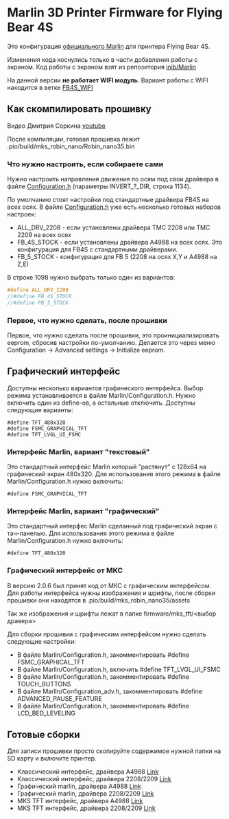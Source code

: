 # Marlin 3D Printer Firmware for Flying Bear 4S

Это конфигурация [официального Marlin](https://github.com/MarlinFirmware/Marlin) для принтера Flying Bear 4S.

 Изменения кода коснулись только в части добавления работы с экраном. Код работы с экраном взят из репозитория [inib/Marlin](https://github.com/inib/Marlin)

 На данной версии **не работает WIFI модуль**. Вариант работы с WIFI находится в ветке [FB4S_WIFI](https://github.com/Sergey1560/Marlin_FB4S/tree/FB4S_WIFI)

## Как скомпилировать прошивку

Видео Дмитрия Соркина [youtube](https://www.youtube.com/watch?v=HirIZk0rWOQ)

После компиляции, готовая прошивка лежит .pio/build/mks_robin_nano/Robin_nano35.bin

### Что нужно настроить, если собираете сами

Нужно настроить направления движения по осям под свои драйвера в файле [Configuration.h](./Marlin/Configuration.h) (параметры INVERT_?_DIR, строка 1134).

По умолчанию стоят настройки под стандартные драйвера FB4S на всех осях. В файле [Configuration.h](./Marlin/Configuration.h) уже есть несколько готовых наборов настроек:

* ALL_DRV_2208 - если установлены драйвера TMC 2208 или TMC 2209 на всех осях
* FB_4S_STOCK - если установлены драйвера A4988 на всех осях. Это конфигурация для FB4S с стандартными драйверами.
* FB_5_STOCK - конфигурация для FB 5 (2208 на осях X,Y и A4988 на Z,E)

В строке 1098 нужно выбрать только один из вариантов:

```C
#define ALL_DRV_2208
//#define FB_4S_STOCK
//#define FB_5_STOCK
```

### Первое, что нужно сделать, после прошивки

Первое, что нужно сделать после прошивки, это проинициализировать eeprom, сбросив настройки по-умолчанию. Делается это через меню Configuration -> Advanced settings -> Initialize eeprom.

## Графический интерфейс

Доступны несколько вариантов графического интерфейса. Выбор режима устанавливается в файле Marlin/Configuration.h. Нужно включить один из define-ов, а остальные отключить. Доступны следующие варианты:

```
#define TFT_480x320
#define FSMC_GRAPHICAL_TFT
#define TFT_LVGL_UI_FSMC
```

### Интерфейс Marlin, вариант "текстовый"

Это стандартный интерфейс Marlin который "растянут" с 128х64 на графический экран 480х320. Для использования этого режима в файле Marlin/Configuration.h нужно включить:

```
#define FSMC_GRAPHICAL_TFT
```

### Интерфейс Marlin, вариант "графический"

Это стандартный интерфес Marlin сделанный под графический экран с тач-панелью. Для использования этого режима в файле Marlin/Configuration.h нужно включить:

```
#define TFT_480x320
```

### Графический интерфейс от МКС

В версию 2.0.6 был принят код от МКС с графическим интерфейсом. Для работы интерфейса нужны изображения и шрифты, после сборки прошивки они находятся в .pio/build/mks_robin_nano35/assets

Так же изображения и шрифты лежат в папке firmware/mks_tft/<выбор дравера>

Для сборки прошивки с графическим интерфейсом нужно сделать следующие настройки:

* В файле Marlin/Configuration.h, закомментировать #define FSMC_GRAPHICAL_TFT
* В файле Marlin/Configuration.h, включить #define TFT_LVGL_UI_FSMC
* В файле Marlin/Configuration.h, закомментировать #define TOUCH_BUTTONS
* В файле Marlin/Configuration_adv.h, закомментировать #define ADVANCED_PAUSE_FEATURE
* В файле Marlin/Configuration.h, закомментировать #define LCD_BED_LEVELING

## Готовые сборки

Для записи прошивки просто скопируйте содержимое нужной папки на SD карту и включите принтер.

* Классический интерфейс, драйвера A4988 [Link](./firmware/classic/a4988)
* Классический интерфейс, драйвера 2208/2209 [Link](./firmware/classic/2208)
* Графический marlin, драйвера A4988 [Link](./firmware/classic/a4988)
* Графический marlin, драйвера 2208/2209 [Link](./firmware/classic/a4988)
* MKS TFT интерфейс, драйвера A4988 [Link](./firmware/mks_tft/2208)
* MKS TFT интерфейс, драйвера 2208/2209 [Link](./firmware/mks_tft/2208)
